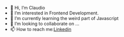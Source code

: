 - 👋 Hi, I’m Claudio
- 👀 I’m interested in Frontend Development.
- 🌱 I’m currently learning the weird part of Javascript
- 💞️ I’m looking to collaborate on ...
- 📫 How to reach me:<a href="https://www.linkedin.com/in/claudio-colucci-33346b157/">Linkedin</a>

